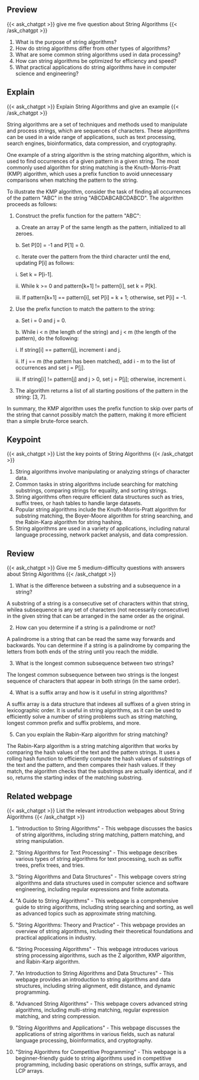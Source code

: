 ## Preview
{{< ask_chatgpt >}}
give me five question about String Algorithms
{{< /ask_chatgpt >}}



1. What is the purpose of string algorithms?
2. How do string algorithms differ from other types of algorithms?
3. What are some common string algorithms used in data processing?
4. How can string algorithms be optimized for efficiency and speed?
5. What practical applications do string algorithms have in computer science and engineering?   

## Explain
{{< ask_chatgpt >}}
Explain String Algorithms and give an example
{{< /ask_chatgpt >}}



String algorithms are a set of techniques and methods used to manipulate and process strings, which are sequences of characters. These algorithms can be used in a wide range of applications, such as text processing, search engines, bioinformatics, data compression, and cryptography.

One example of a string algorithm is the string matching algorithm, which is used to find occurrences of a given pattern in a given string. The most commonly used algorithm for string matching is the Knuth-Morris-Pratt (KMP) algorithm, which uses a prefix function to avoid unnecessary comparisons when matching the pattern to the string. 

To illustrate the KMP algorithm, consider the task of finding all occurrences of the pattern "ABC" in the string "ABCDABCABCDABCD". The algorithm proceeds as follows:

1. Construct the prefix function for the pattern "ABC":

   a. Create an array P of the same length as the pattern, initialized to all zeroes.
   
   b. Set P[0] = -1 and P[1] = 0.
   
   c. Iterate over the pattern from the third character until the end, updating P[i] as follows:
   
      i. Set k = P[i-1].
      
      ii. While k >= 0 and pattern[k+1] != pattern[i], set k = P[k].
      
      iii. If pattern[k+1] == pattern[i], set P[i] = k + 1; otherwise, set P[i] = -1.

2. Use the prefix function to match the pattern to the string:

   a. Set i = 0 and j = 0.
   
   b. While i < n (the length of the string) and j < m (the length of the pattern), do the following:
   
      i. If string[i] == pattern[j], increment i and j.
      
      ii. If j == m (the pattern has been matched), add i - m to the list of occurrences and set j = P[j].
      
      iii. If string[i] != pattern[j] and j > 0, set j = P[j]; otherwise, increment i.

3. The algorithm returns a list of all starting positions of the pattern in the string: [3, 7].

In summary, the KMP algorithm uses the prefix function to skip over parts of the string that cannot possibly match the pattern, making it more efficient than a simple brute-force search.   

## Keypoint
{{< ask_chatgpt >}}
List the key points of String Algorithms
{{< /ask_chatgpt >}}



1. String algorithms involve manipulating or analyzing strings of character data. 
2. Common tasks in string algorithms include searching for matching substrings, comparing strings for equality, and sorting strings. 
3. String algorithms often require efficient data structures such as tries, suffix trees, or hash tables to handle large datasets. 
4. Popular string algorithms include the Knuth-Morris-Pratt algorithm for substring matching, the Boyer-Moore algorithm for string searching, and the Rabin-Karp algorithm for string hashing. 
5. String algorithms are used in a variety of applications, including natural language processing, network packet analysis, and data compression.   

## Review
{{< ask_chatgpt >}}
Give me 5 medium-difficulty questions with answers about String Algorithms
{{< /ask_chatgpt >}}



1. What is the difference between a substring and a subsequence in a string?

A substring of a string is a consecutive set of characters within that string, whilea subsequence is any set of characters (not necessarily consecutive) in the given string that can be arranged in the same order as the original.

2. How can you determine if a string is a palindrome or not?

A palindrome is a string that can be read the same way forwards and backwards. You can determine if a string is a palindrome by comparing the letters from both ends of the string until you reach the middle.

3. What is the longest common subsequence between two strings?

The longest common subsequence between two strings is the longest sequence of characters that appear in both strings (in the same order).

4. What is a suffix array and how is it useful in string algorithms?

A suffix array is a data structure that indexes all suffixes of a given string in lexicographic order. It is useful in string algorithms, as it can be used to efficiently solve a number of string problems such as string matching, longest common prefix and suffix problems, and more.

5. Can you explain the Rabin-Karp algorithm for string matching?

The Rabin-Karp algorithm is a string matching algorithm that works by comparing the hash values of the text and the pattern strings. It uses a rolling hash function to efficiently compute the hash values of substrings of the text and the pattern, and then compares their hash values. If they match, the algorithm checks that the substrings are actually identical, and if so, returns the starting index of the matching substring.   

## Related webpage
{{< ask_chatgpt >}}
List the relevant introduction webpages about String Algorithms
{{< /ask_chatgpt >}}



1. "Introduction to String Algorithms" - This webpage discusses the basics of string algorithms, including string matching, pattern matching, and string manipulation.

2. "String Algorithms for Text Processing" - This webpage describes various types of string algorithms for text processing, such as suffix trees, prefix trees, and tries.

3. "String Algorithms and Data Structures" - This webpage covers string algorithms and data structures used in computer science and software engineering, including regular expressions and finite automata.

4. "A Guide to String Algorithms" - This webpage is a comprehensive guide to string algorithms, including string searching and sorting, as well as advanced topics such as approximate string matching.

5. "String Algorithms: Theory and Practice" - This webpage provides an overview of string algorithms, including their theoretical foundations and practical applications in industry.

6. "String Processing Algorithms" - This webpage introduces various string processing algorithms, such as the Z algorithm, KMP algorithm, and Rabin-Karp algorithm.

7. "An Introduction to String Algorithms and Data Structures" - This webpage provides an introduction to string algorithms and data structures, including string alignment, edit distance, and dynamic programming.

8. "Advanced String Algorithms" - This webpage covers advanced string algorithms, including multi-string matching, regular expression matching, and string compression.

9. "String Algorithms and Applications" - This webpage discusses the applications of string algorithms in various fields, such as natural language processing, bioinformatics, and cryptography.

10. "String Algorithms for Competitive Programming" - This webpage is a beginner-friendly guide to string algorithms used in competitive programming, including basic operations on strings, suffix arrays, and LCP arrays.   

